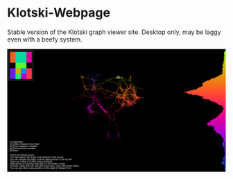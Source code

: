# Klotski-Webpage
Stable version of the Klotski graph viewer site. Desktop only, may be laggy even with a beefy system.

![sample](sample.png)
